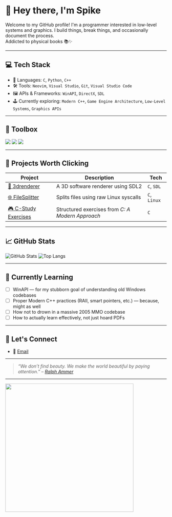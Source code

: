 # 👋 Hey there, I'm Spike

Welcome to my GitHub profile! I'm a programmer interested in low-level systems and graphics. I build things, break things, and occasionally document the process.  
Addicted to physical books 📚✨

---

## 💻 Tech Stack

- 🧠 Languages: `C`, `Python`, `C++`
- 🛠 Tools: `Neovim`, `Visual Studio`, `Git`, `Visual Studio Code`
- 🖼 APIs & Frameworks: `WinAPI`, `DirectX`, `SDL`
- 🕹 Currently exploring: `Modern C++`, `Game Engine Architecture`, `Low-Level Systems`, `Graphics APIs`

---

## 🧰 Toolbox
<p align="left">
  <img src="https://skillicons.dev/icons?i=cpp,c,py,linux,git,vscode,visualstudio" />
  <img src="https://img.shields.io/badge/Neovim-57A143?style=for-the-badge&logo=neovim&logoColor=white" />
  <img src="https://img.shields.io/badge/Arch_Linux-1793D1?style=for-the-badge&logo=arch-linux&logoColor=white" />
</p>

---

## 🔭 Projects Worth Clicking

| Project | Description | Tech |
|--------|-------------|------|
| [🔧 3drenderer](https://github.com/Hersonrock/Pikuma) | A 3D software renderer using SDL2 | `C`, `SDL` |
| [🌐 FileSplitter](https://github.com/Hersonrock/The_Linux_Programming_Interface/tree/main/ch4/reelseiden) | Splits files using raw Linux syscalls | `C`, `Linux` |
| [🎮 C-Study Exercises](https://github.com/Hersonrock/C-AModernApproach) | Structured exercises from *C: A Modern Approach* | `C` |

---

## 📈 GitHub Stats

![GitHub Stats](https://github-readme-stats.vercel.app/api?username=Hersonrock&show_icons=true&theme=tokyonight)
![Top Langs](https://github-readme-stats.vercel.app/api/top-langs/?username=Hersonrock&layout=compact&theme=tokyonight)

---

## 🧠 Currently Learning

- [ ] WinAPI — for my stubborn goal of understanding old Windows codebases
- [ ] Proper Modern C++ practices (RAII, smart pointers, etc.) — because, might as well
- [ ] How not to drown in a massive 2005 MMO codebase
- [ ] How to actually learn effectively, not just hoard PDFs

---

## 🤝 Let's Connect

- 💼 <a href="mailto:hersonrockproject@gmail.com">Email</a>

---

> *“We don’t find beauty. We make the world beautiful by paying attention.” – [Ralph Ammer](https://www.youtube.com/watch?v=ZqlTSCvP-Z0)*
---

<img src="https://raw.githubusercontent.com/cat-milk/Anime-Girls-Holding-Programming-Books/master/C/Ai_Hayasaka_Shinomiya_Kaguya_C_Programming_Language.png" width="400"/>
